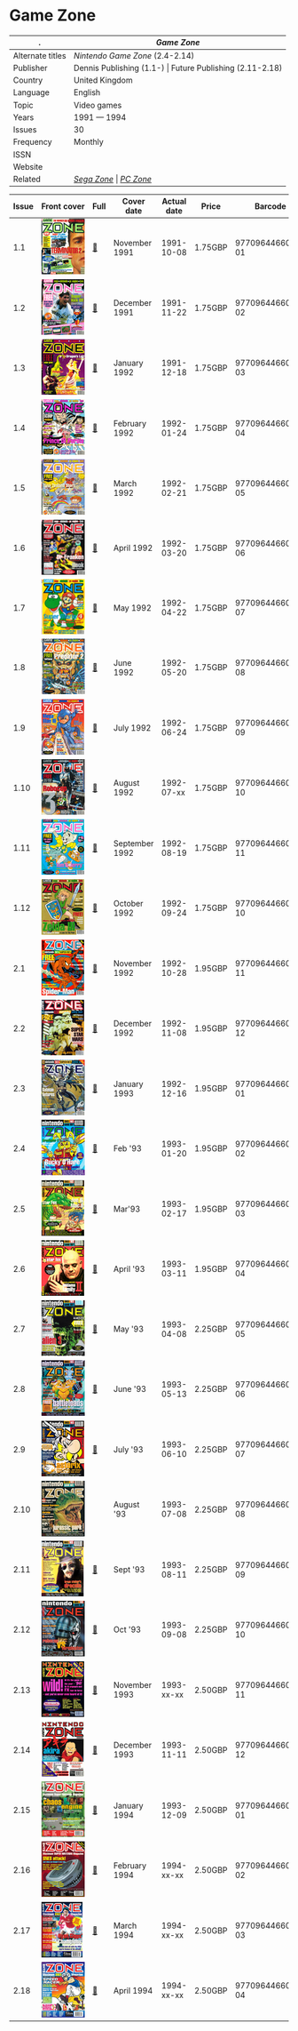 # Game Zone

. | _Game Zone_
--- | ---
Alternate titles | _Nintendo Game Zone_ (2.4-2.14)
Publisher | Dennis Publishing (1.1-) &vert; Future Publishing (2.11-2.18)
Country | United Kingdom
Language | English
Topic | Video games
Years | 1991 &mdash; 1994
Issues | 30
Frequency | Monthly
ISSN | 
Website | 
Related | _[Sega Zone](Sega%20Zone.md)_ &vert; _[PC Zone](PC%20Zone.md)_

Issue | Front&nbsp;cover | Full | Cover date | Actual date | Price | Barcode | Extras
----- | ---------------- | ---- | ---------- | ----------- | ----- | ------- | ------
1.1|![1.1](gamezone/1.1.png)|[🔗][1.1]|November 1991|1991-10-08|1.75GBP|9770964466006-01|
1.2|![1.2](gamezone/1.2.png)|[🔗][1.2]|December 1991|1991-11-22|1.75GBP|9770964466006-02|
1.3|![1.3](gamezone/1.3.png)|[🔗][1.3]|January 1992|1991-12-18|1.75GBP|9770964466006-03|
1.4|![1.4](gamezone/1.4.png)|[🔗][1.4]|February 1992|1992-01-24|1.75GBP|9770964466006-04|
1.5|![1.5](gamezone/1.5.png)|[🔗][1.5]|March 1992|1992-02-21|1.75GBP|9770964466006-05|
1.6|![1.6](gamezone/1.6.png)|[🔗][1.6]|April 1992|1992-03-20|1.75GBP|9770964466006-06|Lynx badge
1.7|![1.7](gamezone/1.7.png)|[🔗][1.7]|May 1992|1992-04-22|1.75GBP|9770964466006-07|
1.8|![1.8](gamezone/1.8.png)|[🔗][1.8]|June 1992|1992-05-20|1.75GBP|9770964466006-08|Tattoos
1.9|![1.9](gamezone/1.9.png)|[🔗][1.9]|July 1992|1992-06-24|1.75GBP|9770964466006-09|
1.10|![1.10](gamezone/1.10.png)|[🔗][1.10]|August 1992|1992-07-xx|1.75GBP|9770964466006-10|Poster
1.11|![1.11](gamezone/1.11.png)|[🔗][1.11]|September 1992|1992-08-19|1.75GBP|9770964466006-11|Badges
1.12|![1.12](gamezone/1.12.png)|[🔗][1.12]|October 1992|1992-09-24|1.75GBP|9770964466006-10|
2.1|![2.1](gamezone/2.1.png)|[🔗][2.1]|November 1992|1992-10-28|1.95GBP|9770964466013-11|Street Fighter II flinger
2.2|![2.2](gamezone/2.2.png)|[🔗][2.2]|December 1992|1992-11-08|1.95GBP|9770964466013-12|Tips book
2.3|![2.3](gamezone/2.3.png)|[🔗][2.3]|January 1993|1992-12-16|1.95GBP|9770964466013-01|
2.4|![2.4](gamezone/2.4.png)|[🔗][2.4]|Feb '93|1993-01-20|1.95GBP|9770964466013-02|
2.5|![2.5](gamezone/2.5.png)|[🔗][2.5]|Mar'93|1993-02-17|1.95GBP|9770964466013-03|Stickers
2.6|![2.6](gamezone/2.6.png)|[🔗][2.6]|April '93|1993-03-11|1.95GBP|9770964466020-04|Tips book
2.7|![2.7](gamezone/2.7.png)|[🔗][2.7]|May '93|1993-04-08|2.25GBP|9770964466020-05|Zone Groan Stick
2.8|![2.8](gamezone/2.8.png)|[🔗][2.8]|June '93|1993-05-13|2.25GBP|9770964466020-06|Mario badge
2.9|![2.9](gamezone/2.9.png)|[🔗][2.9]|July '93|1993-06-10|2.25GBP|9770964466020-07|T-shirt transfer
2.10|![2.10](gamezone/2.10.png)||August '93|1993-07-08|2.25GBP|9770964466020-08|
2.11|![2.11](gamezone/2.11.png)|[🔗][2.11]|Sept '93|1993-08-11|2.25GBP|9770964466020-09|Tips book
2.12|![2.12](gamezone/2.12.png)|[🔗][2.12]|Oct '93|1993-09-08|2.25GBP|9770964466020-10|
2.13|![2.13](gamezone/2.13.png)|[🔗][2.13]|November 1993|1993-xx-xx|2.50GBP|9770964466037-11|
2.14|![2.14](gamezone/2.14.png)|[🔗][2.14]|December 1993|1993-11-11|2.50GBP|9770964466037-12|Poster
2.15|![2.15](gamezone/2.15.png)|[🔗][2.15]|January 1994|1993-12-09|2.50GBP|9770964466037-01|
2.16|![2.16](gamezone/2.16.png)|[🔗][2.16]|February 1994|1994-xx-xx|2.50GBP|9770964466037-02|
2.17|![2.17](gamezone/2.17.png)|[🔗][2.17]|March 1994|1994-xx-xx|2.50GBP|9770964466037-03|
2.18|![2.18](gamezone/2.18.png)|[🔗][2.18]|April 1994|1994-xx-xx|2.50GBP|9770964466037-04|

[1.1]: https://archive.org/details/game-zone-01
[1.2]: https://archive.org/details/game-zone-02
[1.3]: https://archive.org/details/game-zone-03
[1.4]: https://archive.org/details/game-zone-04
[1.5]: https://archive.org/details/game-zone-05
[1.6]: https://archive.org/details/game-zone-06
[1.7]: https://archive.org/details/game-zone-07
[1.8]: https://archive.org/details/game-zone-08
[1.9]: https://archive.org/details/game-zone-09
[1.10]: https://archive.org/details/game-zone-10
[1.11]: https://archive.org/details/game-zone-11
[1.12]: https://archive.org/details/game-zone-12
[2.1]: https://archive.org/details/nintendo-game-zone-01
[2.2]: https://archive.org/details/nintendo-game-zone-02
[2.3]: https://archive.org/details/nintendo-game-zone-03
[2.4]: https://archive.org/details/nintendo-game-zone-04
[2.5]: https://archive.org/details/nintendo-game-zone-05
[2.6]: https://archive.org/details/nintendo-game-zone-06
[2.7]: https://archive.org/details/nintendo-game-zone-07
[2.8]: https://archive.org/details/nintendo-game-zone-08
[2.9]: https://archive.org/details/nintendo-game-zone-09

[2.11]: https://archive.org/details/nintendo-game-zone-11
[2.12]: https://archive.org/details/nintendo-game-zone-12
[2.13]: https://archive.org/details/nintendo-game-zone-13
[2.14]: https://archive.org/details/nintendo-game-zone-14
[2.15]: https://archive.org/details/nintendo-game-zone-15
[2.16]: https://archive.org/details/nintendo-game-zone-16
[2.17]: https://archive.org/details/nintendo-game-zone-17
[2.18]: https://archive.org/details/nintendo-game-zone-18

